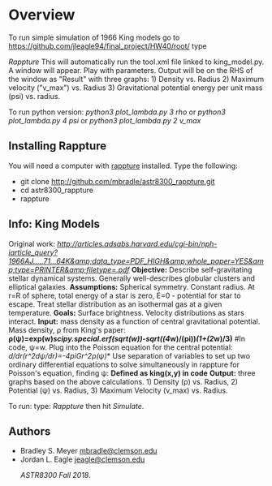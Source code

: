 Overview
========

To run simple simulation of 1966 King models go to https://github.com/jleagle94/final_project/HW40/root/
type <i></p>
  Rappture 
  </i>
This will automatically run the tool.xml file linked to king_model.py. A window will appear. Play with parameters. Output will be on the RHS of the window as "Result" with three graphs: 1) Density vs. Radius 2) Maximum velocity ("v_max") vs. Radius 3) Gravitational potential energy per unit mass (psi) vs. radius.

To run python version: 
<i>
  python3 plot_lambda.py 3 rho
  </i>
or
<i>
  python3 plot_lambda.py 4 psi
  </i>
or
<i>
  python3 plot_lambda.py 2 v_max
</i>

Installing Rappture
------------
You will need a computer with [rappture](https://nanohub.org/infrastructure/rappture/) installed.  Type the following:
* git clone http://github.com/mbradle/astr8300_rappture.git
* cd astr8300_rappture
* rappture

Info: King Models
----
Original work: *http://articles.adsabs.harvard.edu/cgi-bin/nph-iarticle_query?1966AJ.....71...64K&amp;data_type=PDF_HIGH&amp;whole_paper=YES&amp;type=PRINTER&amp;filetype=.pdf*
<b>Objective:</b> Describe self-gravitating stellar dynamical systems. Generally well-describes globular clusters and elliptical galaxies.
<b>Assumptions:</b> Spherical symmetry. Constant radius. At r=R of sphere, total energy of a star is zero, E=0 - potential for star to escape. Treat stellar distribution as an isothermal gas at a given temperature.
<b>Goals:</b> Surface brightness. Velocity distributions as stars interact.
<b>Input:</b> mass density as a function of central gravitational potential.
Mass density, &rho; from King's paper:
**&rho;(&psi;)=exp(w)*scipy.special.erf(sqrt(w))-sqrt((4*w)/(pi))*(1+(2*w)/3)** #In code, &psi;=w.
Plug into the Poisson equation for the central potential:
**d/dr(r^2*d&psi;/dr)=-4*pi*G*r^2*&rho;(&psi;)**
Use separation of variables to set up two ordinary differential equations to solve simultaneously in rappture for Poisson's equation, finding &psi;:
**Defined as king(x,y) in code**
<b>Output:</b> three graphs based on the above calculations. 1) Density (&rho;) vs. Radius, 2) Potential (&psi;) vs. Radius, 3) Maximum Velocity (v_max) vs. Radius.

To run:
type:
*Rappture*
then hit *Simulate*.

Authors
-------

- Bradley S. Meyer <mbradle@clemson.edu>
- Jordan L. Eagle <jeagle@clemson.edu></p>
*ASTR8300 Fall 2018*.
